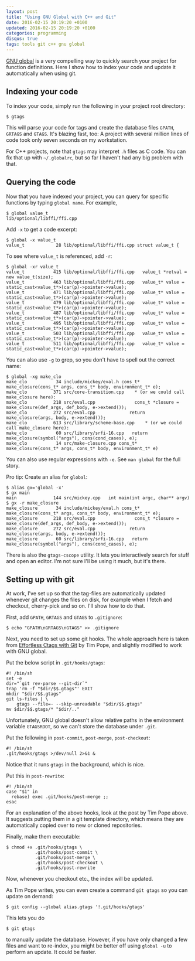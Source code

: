 ```yaml
---
layout: post
title: "Using GNU Global with C++ and Git"
date: 2016-02-15 20:19:20 +0100
updated: 2016-02-15 20:19:20 +0100
categories: programming
disqus: true
tags: tools git c++ gnu global
---
```


<p class="lead">
<a href="https://www.gnu.org/software/global/">GNU global</a> is a very
compelling way to quickly search your project for function definitions. Here I
show how to index your code and update it automatically when using git.
</p>

Indexing your code
------------------

To index your code, simply run the following in your project root directory:

    $ gtags

This will parse your code for tags and create the database files `GPATH`,
`GRTAGS` and `GTAGS`. It's blazing fast, too: A project with several million
lines of code took only seven seconds on my workstation.

For C++ projects, note that `gtags` may interpret `.h` files as C code. You can
fix that up with `~/.globalrc`, but so far I haven't had any big problem with
that.

Querying the code
-----------------

Now that you have indexed your project, you can query for specific functions by
typing `global name`. For example,

    $ global value_t
    lib/optional/libffi/ffi.cpp

Add `-x` to get a code excerpt:

    $ global -x value_t
    value_t            28 lib/optional/libffi/ffi.cpp struct value_t {

To see where `value_t` is referenced, add `-r`:

    $ global -xr value_t
    value_t           415 lib/optional/libffi/ffi.cpp   value_t *retval = new value_t(size);
    value_t           463 lib/optional/libffi/ffi.cpp   value_t* value = static_cast<value_t*>(car(p)->pointer->value);
    value_t           471 lib/optional/libffi/ffi.cpp   value_t* value = static_cast<value_t*>(car(p)->pointer->value);
    value_t           479 lib/optional/libffi/ffi.cpp   value_t* value = static_cast<value_t*>(car(p)->pointer->value);
    value_t           487 lib/optional/libffi/ffi.cpp   value_t* value = static_cast<value_t*>(car(p)->pointer->value);
    value_t           495 lib/optional/libffi/ffi.cpp   value_t* value = static_cast<value_t*>(car(p)->pointer->value);
    value_t           503 lib/optional/libffi/ffi.cpp   value_t* value = static_cast<value_t*>(car(p)->pointer->value);
    value_t           511 lib/optional/libffi/ffi.cpp   value_t* value = static_cast<value_t*>(car(p)->pointer->value);

You can also use `-g` to grep, so you don't have to spell out the correct name:

    $ global -xg make_clo
    make_clo           34 include/mickey/eval.h cons_t* make_closure(cons_t* args, cons_t* body, environment_t* e);
    make_clo          371 src/core-transition.cpp    * (or we could call make_closure here):
    make_clo          218 src/eval.cpp               cons_t *closure = make_closure(def_args, def_body, e->extend());
    make_clo          272 src/eval.cpp             return make_closure(args, body, e->extend());
    make_clo          613 src/library/scheme-base.cpp    * (or we could call make_closure here):
    make_clo           60 src/library/srfi-16.cpp   return make_closure(symbol("args"), cons(cond_cases), e);
    make_clo           14 src/make-closure.cpp cons_t* make_closure(cons_t* args, cons_t* body, environment_t* e)

You can also use regular expressions with `-e`. See `man global` for the full
story.

Pro tip: Create an alias for `global`:

    $ alias gx='global -x'
    $ gx main
    main              144 src/mickey.cpp   int main(int argc, char** argv)
    $ gx -r make_closure
    make_closure       34 include/mickey/eval.h cons_t* make_closure(cons_t* args, cons_t* body, environment_t* e);
    make_closure      218 src/eval.cpp               cons_t *closure = make_closure(def_args, def_body, e->extend());
    make_closure      272 src/eval.cpp             return make_closure(args, body, e->extend());
    make_closure       60 src/library/srfi-16.cpp   return make_closure(symbol("args"), cons(cond_cases), e);

There is also the `gtags-cscope` utility. It lets you interactively search for
stuff and open an editor. I'm not sure I'll be using it much, but it's there.

Setting up with git
-------------------

At work, I've set up so that the tag-files are automatically updated whenever
git changes the files on disk, for example when I fetch and checkout,
cherry-pick and so on. I'll show how to do that.

First, add `GPATH`, `GRTAGS` and `GTAGS` to `.gitignore`:

    $ echo "GPATH\nGRTAGS\nGTAGS" >> .gitignore

Next, you need to set up some git hooks.  The whole approach here is taken from
[Effortless Ctags with
Git](http://tbaggery.com/2011/08/08/effortless-ctags-with-git.html) by Tim
Pope, and slightly modified to work with GNU global.

Put the below script in `.git/hooks/gtags`:

    #! /bin/sh
    set -e
    dir="`git rev-parse --git-dir`"
    trap 'rm -f "$dir/$$.gtags"' EXIT
    mkdir "$dir/$$.gtags"
    git ls-files | \
        gtags --file=- --skip-unreadable "$dir/$$.gtags"
    mv $dir/$$.gtags/* "$dir/.."

Unfortunately, GNU global doesn't allow relative paths in the environment
variable `GTAGSROOT`, so we can't store the database under `.git`.

Put the following in `post-commit`, `post-merge`, `post-checkout`:

    #! /bin/sh
    .git/hooks/gtags >/dev/null 2>&1 &

Notice that it runs `gtags` in the background, which is nice.

Put this in `post-rewrite`:

    #! /bin/sh
    case "$1" in
      rebase) exec .git/hooks/post-merge ;;
    esac

For an explanation of the above hooks, look at the post by Tim Pope above. It
suggests putting them in a git template directory, which means they are
automatically copied over to new or cloned repositories.

Finally, make them executable:

    $ chmod +x .git/hooks/gtags \
               .git/hooks/post-commit \
               .git/hooks/post-merge \
               .git/hooks/post-checkout \
               .git/hooks/post-rewrite

Now, whenever you checkout etc., the index will be updated.

As Tim Pope writes, you can even create a command `git gtags` so you can update
on demand:

    $ git config --global alias.gtags '!.git/hooks/gtags'

This lets you do

    $ git gtags

to manually update the database. However, if you have only changed a few files
and want to re-index, you might be better off using `global -u` to perform an
update. It could be faster.
